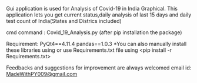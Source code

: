 Gui application is used for Analysis of Covid-19 in India Graphical.
This application lets you get current status,daily analysis of last 15 days and daily test count of India(States and Districs included)

cmd command : Covid_19_Analysis.py (after pip installation the package)

Requirement: PyQt4==4.11.4
	     pandas==1.0.3
*You can also manually install these libraries using <pip install pandas>  <pip install PyQt4>
or use Requirements.txt file using <pip install -r Requirements.txt>


Feedbacks and suggestions for improvement are always welcomed
email id: MadeWithPY009@gmail.com 

